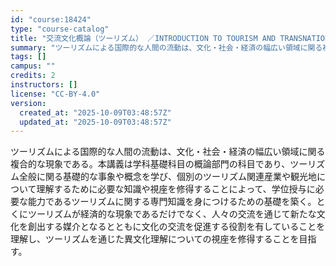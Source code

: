 ```yaml
---
id: "course:18424"
type: "course-catalog"
title: "交流文化概論（ツーリズム） ／INTRODUCTION TO TOURISM AND TRANSNATIONAL STUDIES (TOURISM)"
summary: "ツーリズムによる国際的な人間の流動は、文化・社会・経済の幅広い領域に関る複合的な現象である。本講義は学科基礎科目の概論部門の科目であり、ツーリズム全般に関る基礎的な事象や概念を学び、個別のツーリズム関連産業や観光地について理解するために必要…"
tags: []
campus: ""
credits: 2
instructors: []
license: "CC-BY-4.0"
version:
  created_at: "2025-10-09T03:48:57Z"
  updated_at: "2025-10-09T03:48:57Z"
---
```

ツーリズムによる国際的な人間の流動は、文化・社会・経済の幅広い領域に関る複合的な現象である。本講義は学科基礎科目の概論部門の科目であり、ツーリズム全般に関る基礎的な事象や概念を学び、個別のツーリズム関連産業や観光地について理解するために必要な知識や視座を修得することによって、学位授与に必要な能力であるツーリズムに関する専門知識を身につけるための基礎を築く。とくにツーリズムが経済的な現象であるだけでなく、人々の交流を通じて新たな文化を創出する媒介となるとともに文化の交流を促進する役割を有していることを理解し、ツーリズムを通じた異文化理解についての視座を修得することを目指す。
